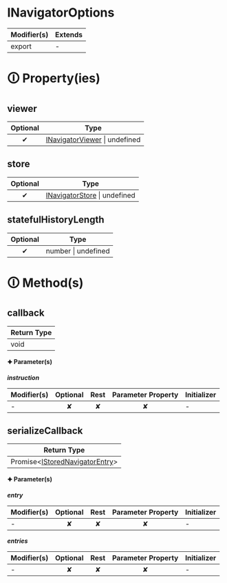 # INavigatorOptions

| Modifier(s)                            | Extends                                    |
|----------------------------------------|--------------------------------------------|
| export | - |

# &#128712; Property(ies)

## viewer

| Optional                           | Type                         |
|:----------------------------------:|------------------------------|
| ✔ | [INavigatorViewer](https://hamedfathi.gitbook.io/aurelia-2-doc-api/router/interface/navigator/inavigatorviewer) &#124; undefined |

## store

| Optional                           | Type                         |
|:----------------------------------:|------------------------------|
| ✔ | [INavigatorStore](https://hamedfathi.gitbook.io/aurelia-2-doc-api/router/interface/navigator/inavigatorstore) &#124; undefined |

## statefulHistoryLength

| Optional                           | Type                         |
|:----------------------------------:|------------------------------|
| ✔ | number &#124; undefined |

# &#128712; Method(s)

## callback

| Return Type                       |
|-----------------------------------|
| void |

**&#128966; Parameter(s)**

_**instruction**_

| Modifier(s)                              | Optional                           | Rest                          | Parameter Property                          | Initializer                       |
|------------------------------------------|:----------------------------------:|:-----------------------------:|:-------------------------------------------:|-----------------------------------|
| - | ✘  | ✘ | ✘ | - |

## serializeCallback

| Return Type                       |
|-----------------------------------|
| Promise&lt;[IStoredNavigatorEntry](https://hamedfathi.gitbook.io/aurelia-2-doc-api/router/interface/navigator/istorednavigatorentry)&gt; |

**&#128966; Parameter(s)**

_**entry**_

| Modifier(s)                              | Optional                           | Rest                          | Parameter Property                          | Initializer                       |
|------------------------------------------|:----------------------------------:|:-----------------------------:|:-------------------------------------------:|-----------------------------------|
| - | ✘  | ✘ | ✘ | - |

_**entries**_

| Modifier(s)                              | Optional                           | Rest                          | Parameter Property                          | Initializer                       |
|------------------------------------------|:----------------------------------:|:-----------------------------:|:-------------------------------------------:|-----------------------------------|
| - | ✘  | ✘ | ✘ | - |